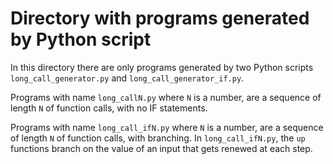 # Directory with programs generated by Python script

In this directory there are only programs generated by two Python scripts `long_call_generator.py` and `long_call_generator_if.py`.

Programs with name `long_callN.py` where `N` is a number, are a sequence of length `N` of function calls, with no IF statements.

Programs with name `long_call_ifN.py` where `N` is a number, are a sequence of length `N` of function calls, with branching.
In `long_call_ifN.py`, the `up` functions branch on the value of an input that gets renewed at each step.

